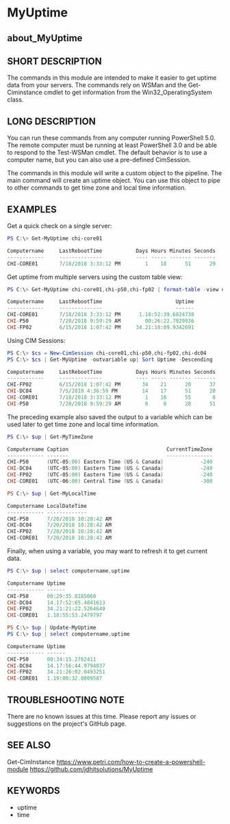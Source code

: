 ﻿# MyUptime

## about_MyUptime

## SHORT DESCRIPTION

The commands in this module are intended to make it easier to get uptime data
from your servers. The commands rely on WSMan and the Get-Ciminstance cmdlet to
get information from the Win32_OperatingSystem class.

## LONG DESCRIPTION

You can run these commands from any computer running PowerShell 5.0. The remote
computer must be running at least PowerShell 3.0 and be able to respond to the
Test-WSMan cmdlet. The default behavior is to use a computer name, but you can
also use a pre-defined CimSession.

The commands in this module will write a custom object to the pipeline. The
main command will create an uptime object. You can use this object to pipe to
other commands to get time zone and local time information.

## EXAMPLES

Get a quick check on a single server:

```powershell
PS C:\> Get-MyUptime chi-core01

Computername     LastRebootTime           Days Hours Minutes Seconds
------------     --------------           ---- ----- ------- -------
CHI-CORE01       7/18/2018 3:33:12 PM        1    18      51      29
```

Get uptime from multiple servers using the custom table view:

```powershell
PS C:\> Get-MyUptime chi-core01,chi-p50,chi-fp02 | format-table -view uptime

Computername     LastRebootTime                        Uptime
------------     --------------                        ------
CHI-CORE01       7/18/2018 3:33:12 PM      1.18:52:39.6824738
CHI-P50          7/20/2018 9:59:29 AM        00:26:22.7829936
CHI-FP02         6/15/2018 1:07:42 PM     34.21:18:09.9342691
```

Using CIM Sessions:

```powershell
PS C:\> $cs = New-CimSession chi-core01,chi-p50,chi-fp02,chi-dc04
PS C:\> $cs | Get-MyUptime -outvariable up| Sort Uptime -Descending

Computername     LastRebootTime           Days Hours Minutes Seconds
------------     --------------           ---- ----- ------- -------
CHI-FP02         6/15/2018 1:07:42 PM       34    21      20      37
CHI-DC04         7/5/2018 4:36:59 PM        14    17      51      20
CHI-CORE01       7/18/2018 3:33:12 PM        1    18      55       8
CHI-P50          7/20/2018 9:59:29 AM        0     0      28      51
```

The preceding example also saved the output to a variable which can be used
later to get time zone and local time information.

```powershell
PS C:\> $up | Get-MyTimeZone

Computername Caption                                CurrentTimeZone
------------ -------                                ---------------
CHI-P50      (UTC-05:00) Eastern Time (US & Canada)            -240
CHI-DC04     (UTC-05:00) Eastern Time (US & Canada)            -240
CHI-FP02     (UTC-05:00) Eastern Time (US & Canada)            -240
CHI-CORE01   (UTC-06:00) Central Time (US & Canada)            -300

PS C:\> $up | Get-MyLocalTime

Computername LocalDateTime
------------ -------------
CHI-P50      7/20/2018 10:28:42 AM
CHI-DC04     7/20/2018 10:28:42 AM
CHI-FP02     7/20/2018 10:28:42 AM
CHI-CORE01   7/20/2018 10:28:42 AM
```

Finally, when using a variable, you may want to refresh it to get current
data.

```powershell
PS C:\> $up | select computername,uptime

Computername Uptime
------------ ------
CHI-P50      00:29:35.8185060
CHI-DC04     14.17:52:05.4841613
CHI-FP02     34.21:21:22.5264640
CHI-CORE01   1.18:55:53.2479797

PS C:\> $up | Update-MyUptime
PS C:\> $up | select computername,uptime

Computername Uptime
------------ ------
CHI-P50      00:34:15.2782411
CHI-DC04     14.17:56:44.9794037
CHI-FP02     34.21:26:02.0493251
CHI-CORE01   1.19:00:32.8009587
```

## TROUBLESHOOTING NOTE

There are no known issues at this time. Please report any issues or suggestions
on the project's GitHub page.

## SEE ALSO

Get-CimInstance
https://www.petri.com/how-to-create-a-powershell-module
https://github.com/jdhitsolutions/MyUptime

## KEYWORDS

- uptime
- time

